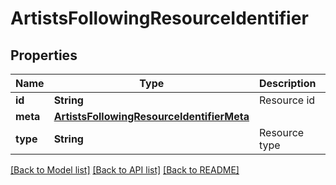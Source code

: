 # ArtistsFollowingResourceIdentifier

## Properties
Name | Type | Description | Notes
------------ | ------------- | ------------- | -------------
**id** | **String** | Resource id | 
**meta** | [**ArtistsFollowingResourceIdentifierMeta**](ArtistsFollowingResourceIdentifierMeta.md) |  | [optional] 
**type** | **String** | Resource type | 

[[Back to Model list]](../README.md#documentation-for-models) [[Back to API list]](../README.md#documentation-for-api-endpoints) [[Back to README]](../README.md)


